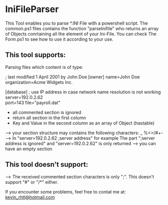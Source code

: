 # IniFileParser

This Tool enables you to parse *.INI File with a powershell script.
The common.ps1 files contains the function "parseInifile" who returns an array of Objects
conrtaining all the element of your Ini-File.
You can check The Form.ps1 to see how to use it according to your use.   


This tool supports:
-------------------

Parsing files which content is of type:

; last modified 1 April 2001 by John Doe
[owner]
name=John Doe
organization=Acme Widgets Inc.

[database]
; use IP address in case network name resolution is not working
server=192.0.2.62     
port=143
file="payroll.dat"


 - all commented section is ignored
 - return all section in the first column
 - Key and Value in the second column as an array of Object (hastable)

	
 --> your section structure may contains the following characters: _ %<>/#+-
 --> In "server=192.0.2.62 ;server address" for example
	The part ";server address is ignored" and "server=192.0.2.62" is only returned
 --> you can have an empty section



This tool doesn't support:
-------------------------
 --> The received commented section characters is only ";". This doesn't support "#" or "/*" either.


If you encounter some problems, feel free to contat me at:
kevin_rhtl@hotmail.com





